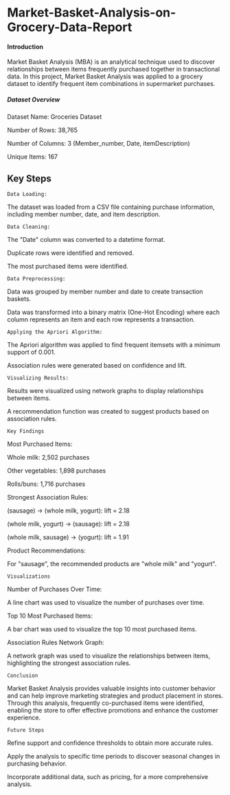 # Market-Basket-Analysis-on-Grocery-Data-Report
#### Introduction
Market Basket Analysis (MBA) is an analytical technique used to discover relationships between items frequently purchased together in transactional data.
In this project, Market Basket Analysis was applied to a grocery dataset to identify frequent item combinations in supermarket purchases.

##### Dataset Overview
Dataset Name: Groceries Dataset

Number of Rows: 38,765

Number of Columns: 3 (Member_number, Date, itemDescription)

Unique Items: 167

## Key Steps
`Data Loading:`

The dataset was loaded from a CSV file containing purchase information, including member number, date, and item description.

`Data Cleaning:`

The "Date" column was converted to a datetime format.

Duplicate rows were identified and removed.

The most purchased items were identified.

`Data Preprocessing:`

Data was grouped by member number and date to create transaction baskets.

Data was transformed into a binary matrix (One-Hot Encoding) where each column represents an item and each row represents a transaction.

`Applying the Apriori Algorithm:`

The Apriori algorithm was applied to find frequent itemsets with a minimum support of 0.001.

Association rules were generated based on confidence and lift.

`Visualizing Results:`

Results were visualized using network graphs to display relationships between items.

A recommendation function was created to suggest products based on association rules.

`Key Findings`

Most Purchased Items:

Whole milk: 2,502 purchases

Other vegetables: 1,898 purchases

Rolls/buns: 1,716 purchases

Strongest Association Rules:

(sausage) → (whole milk, yogurt): lift = 2.18

(whole milk, yogurt) → (sausage): lift = 2.18

(whole milk, sausage) → (yogurt): lift = 1.91

Product Recommendations:

For "sausage", the recommended products are "whole milk" and "yogurt".

`Visualizations`

Number of Purchases Over Time:

A line chart was used to visualize the number of purchases over time.

Top 10 Most Purchased Items:

A bar chart was used to visualize the top 10 most purchased items.

Association Rules Network Graph:

A network graph was used to visualize the relationships between items, highlighting the strongest association rules.

`Conclusion`

Market Basket Analysis provides valuable insights into customer behavior and can help improve marketing strategies and product placement in stores. Through this analysis, frequently co-purchased items were identified, enabling the store to offer effective promotions and enhance the customer experience.

`Future Steps`

Refine support and confidence thresholds to obtain more accurate rules.

Apply the analysis to specific time periods to discover seasonal changes in purchasing behavior.

Incorporate additional data, such as pricing, for a more comprehensive analysis.

